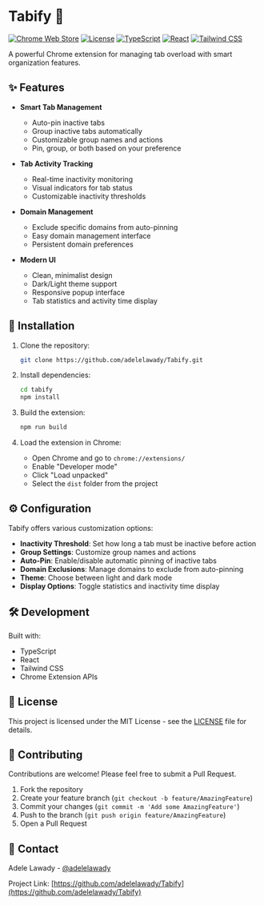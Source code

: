 # Tabify 🎯

[![Chrome Web Store](https://img.shields.io/chrome-web-store/v/lhjkicgccjndmgfjcnfheflfhnfihamf?color=4285f4&label=Chrome%20Web%20Store&logo=google-chrome&logoColor=white)](https://chrome.google.com/webstore/detail/lhjkicgccjndmgfjcnfheflfhnfihamf)
[![License](https://img.shields.io/github/license/adelelawady/tabify?color=blue)](LICENSE)
[![TypeScript](https://img.shields.io/badge/TypeScript-007ACC?style=flat&logo=typescript&logoColor=white)](https://www.typescriptlang.org/)
[![React](https://img.shields.io/badge/React-20232A?style=flat&logo=react&logoColor=61DAFB)](https://reactjs.org/)
[![Tailwind CSS](https://img.shields.io/badge/Tailwind_CSS-38B2AC?style=flat&logo=tailwind-css&logoColor=white)](https://tailwindcss.com/)

A powerful Chrome extension for managing tab overload with smart organization features.

## ✨ Features

- **Smart Tab Management**
  - Auto-pin inactive tabs
  - Group inactive tabs automatically
  - Customizable group names and actions
  - Pin, group, or both based on your preference

- **Tab Activity Tracking**
  - Real-time inactivity monitoring
  - Visual indicators for tab status
  - Customizable inactivity thresholds

- **Domain Management**
  - Exclude specific domains from auto-pinning
  - Easy domain management interface
  - Persistent domain preferences

- **Modern UI**
  - Clean, minimalist design
  - Dark/Light theme support
  - Responsive popup interface
  - Tab statistics and activity time display

## 🚀 Installation

1. Clone the repository:
   ```bash
   git clone https://github.com/adelelawady/Tabify.git
   ```

2. Install dependencies:
   ```bash
   cd tabify
   npm install
   ```

3. Build the extension:
   ```bash
   npm run build
   ```

4. Load the extension in Chrome:
   - Open Chrome and go to `chrome://extensions/`
   - Enable "Developer mode"
   - Click "Load unpacked"
   - Select the `dist` folder from the project

## ⚙️ Configuration

Tabify offers various customization options:

- **Inactivity Threshold**: Set how long a tab must be inactive before action
- **Group Settings**: Customize group names and actions
- **Auto-Pin**: Enable/disable automatic pinning of inactive tabs
- **Domain Exclusions**: Manage domains to exclude from auto-pinning
- **Theme**: Choose between light and dark mode
- **Display Options**: Toggle statistics and inactivity time display

## 🛠️ Development

Built with:
- TypeScript
- React
- Tailwind CSS
- Chrome Extension APIs

## 📝 License

This project is licensed under the MIT License - see the [LICENSE](LICENSE) file for details.

## 🤝 Contributing

Contributions are welcome! Please feel free to submit a Pull Request.

1. Fork the repository
2. Create your feature branch (`git checkout -b feature/AmazingFeature`)
3. Commit your changes (`git commit -m 'Add some AmazingFeature'`)
4. Push to the branch (`git push origin feature/AmazingFeature`)
5. Open a Pull Request

## 📧 Contact

Adele Lawady - [@adelelawady](https://github.com/adelelawady)

Project Link: [https://github.com/adelelawady/Tabify](https://github.com/adelelawady/Tabify)
